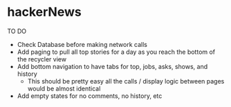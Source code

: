 # hackerNews

TO DO 
- Check Database before making network calls
- Add paging to pull all top stories for a day as you reach the bottom of the recycler view
- Add bottom navigation to have tabs for top, jobs, asks, shows, and history
  - This should be pretty easy all the calls / display logic between pages would be almost identical 
- Add empty states for no comments, no history, etc

